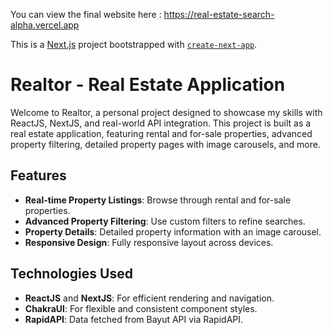 You can view the final website here : https://real-estate-search-alpha.vercel.app

This is a [Next.js](https://nextjs.org/) project bootstrapped with [`create-next-app`](https://github.com/vercel/next.js/tree/canary/packages/create-next-app).

# Realtor - Real Estate Application

Welcome to Realtor, a personal project designed to showcase my skills with ReactJS, NextJS, and real-world API integration. This project is built as a real estate application, featuring rental and for-sale properties, advanced property filtering, detailed property pages with image carousels, and more.

## Features

- **Real-time Property Listings**: Browse through rental and for-sale properties.
- **Advanced Property Filtering**: Use custom filters to refine searches.
- **Property Details**: Detailed property information with an image carousel.
- **Responsive Design**: Fully responsive layout across devices.

## Technologies Used

- **ReactJS** and **NextJS**: For efficient rendering and navigation.
- **ChakraUI**: For flexible and consistent component styles.
- **RapidAPI**: Data fetched from Bayut API via RapidAPI.
